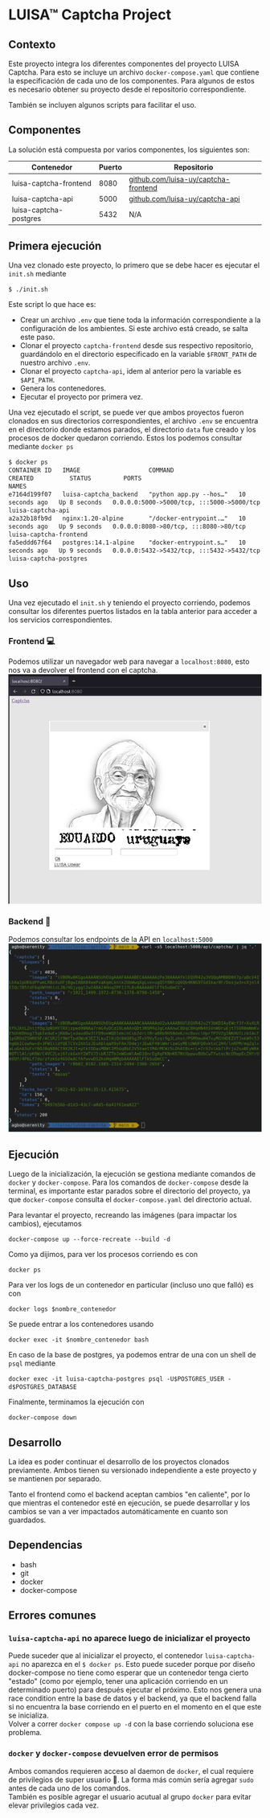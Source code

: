 # LUISA™ Captcha Project

## Contexto
Este proyecto integra los diferentes componentes del proyecto LUISA Captcha. Para esto se incluye un archivo `docker-compose.yaml` que contiene la especificación de cada uno de los componentes. Para algunos de estos es necesario obtener su proyecto desde el repositorio correspondiente.

También se incluyen algunos scripts para facilitar el uso.

## Componentes

La solución está compuesta por varios componentes, los siguientes son:

| Contenedor | Puerto | Repositorio |
| ---------- | ------ | ----------- |
| luisa-captcha-frontend | 8080 | [github.com/luisa-uy/captcha-frontend](https://github.com/luisa-uy/captcha-frontend)|
| luisa-captcha-api | 5000 | [github.com/luisa-uy/captcha-api](https://github.com/luisa-uy/captcha-api) |
| luisa-captcha-postgres | 5432 | N/A | 

## Primera ejecución

Una vez clonado este proyecto, lo primero que se debe hacer es ejecutar el `init.sh` mediante
```
$ ./init.sh
```
Este script lo que hace es:
- Crear un archivo `.env` que tiene toda la información correspondiente a la configuración de los ambientes. Si este archivo está creado, se salta este paso.
- Clonar el proyecto `captcha-frontend` desde sus respectivo repositorio, guardándolo en el directorio especificado en la variable `$FRONT_PATH` de nuestro archivo `.env`.
- Clonar el proyecto `captcha-api`, idem al anterior pero la variable es `$API_PATH`.
- Genera los contenedores.
- Ejecutar el proyecto por primera vez.

Una vez ejecutado el script, se puede ver que ambos proyectos fueron clonados en sus directorios correspondientes, el archivo `.env` se encuentra en el directorio donde estamos parados, el directorio `data` fue creado y los procesos de docker quedaron corriendo. Estos los podemos consultar mediante `docker ps`
```
$ docker ps
CONTAINER ID   IMAGE                   COMMAND                  CREATED          STATUS         PORTS                                       NAMES
e7164d199f07   luisa-captcha_backend   "python app.py --hos…"   10 seconds ago   Up 8 seconds   0.0.0.0:5000->5000/tcp, :::5000->5000/tcp   luisa-captcha-api
a2a32b18fb9d   nginx:1.20-alpine       "/docker-entrypoint.…"   10 seconds ago   Up 9 seconds   0.0.0.0:8080->80/tcp, :::8080->80/tcp       luisa-captcha-frontend
fa5eddd67f64   postgres:14.1-alpine    "docker-entrypoint.s…"   10 seconds ago   Up 9 seconds   0.0.0.0:5432->5432/tcp, :::5432->5432/tcp   luisa-captcha-postgres
```


## Uso
Una vez ejecutado el `init.sh` y teniendo el proyecto corriendo, podemos consultar los diferentes puertos listados en la tabla anterior para acceder a los servicios correspondientes. 

### Frontend 💻
Podemos utilizar un navegador web para navegar a `localhost:8080`, esto nos va a devolver el frontend con el captcha.
![front](img/img1.png)


### Backend 🐍
Podemos consultar los endpoints de la API en `localhost:5000`
![baccc](img/img2.png)


## Ejecución
Luego de la inicialización, la ejecución se gestiona mediante comandos de `docker` y `docker-compose`. Para los comandos de `docker-compose` desde la terminal, es importante estar parados sobre el directorio del proyecto, ya que `docker-compose` consulta el `docker-compose.yaml` del directorio actual.

Para levantar el proyecto, recreando las imágenes (para impactar los cambios), ejecutamos
```
docker-compose up --force-recreate --build -d
```

Como ya dijimos, para ver los procesos corriendo es con
```
docker ps
```

Para ver los logs de un contenedor en particular (incluso uno que falló) es con
```
docker logs $nombre_contenedor
```

Se puede entrar a los contenedores usando
```
docker exec -it $nombre_contenedor bash
```

En caso de la base de postgres, ya podemos entrar de una con un shell de `psql` mediante
```
docker exec -it luisa-captcha-postgres psql -U$POSTGRES_USER -d$POSTGRES_DATABASE 
```

Finalmente, terminamos la ejecución con
```
docker-compose down
```

## Desarrollo
La idea es poder continuar el desarrollo de los proyectos clonados previamente. Ambos tienen su versionado independiente a este proyecto y se mantienen por separado.  

Tanto el frontend como el backend aceptan cambios "en caliente", por lo que mientras el contenedor esté en ejecución, se puede desarrollar y los cambios se van a ver impactados automáticamente en cuanto son guardados.


## Dependencias

- bash
- git
- docker
- docker-compose

## Errores comunes

### `luisa-captcha-api` no aparece luego de inicializar el proyecto
Puede suceder que al inicializar el proyecto, el contenedor `luisa-captcha-api` no aparezca en el `$ docker ps`. 
Esto puede suceder porque por diseño docker-compose no tiene como esperar que un contenedor tenga cierto "estado" (como por ejemplo, tener una aplicación corriendo en un determinado puerto) para después ejecutar el próximo. Esto nos genera una race condition entre la base de datos y el backend, ya que el backend falla si no encuentra la base corriendo en el puerto en el momento en el que este se inicializa.  
Volver a correr `docker compose up -d` con la base corriendo soluciona ese problema.

### `docker` y `docker-compose` devuelven error de permisos
Ambos comandos requieren acceso al daemon de `docker`, el cual requiere de privilegios de super usuario 🦸. La forma más común sería agregar `sudo` antes de cada uno de los comandos.  
También es posible agregar el usuario acutual al grupo `docker` para evitar elevar privilegios cada vez.